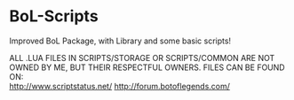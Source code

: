# BoL-Scripts
Improved BoL Package, with Library and some basic scripts!


ALL .LUA FILES IN SCRIPTS/STORAGE OR SCRIPTS/COMMON ARE NOT OWNED BY ME, BUT THEIR RESPECTFUL OWNERS.
FILES CAN BE FOUND ON:  
                        http://www.scriptstatus.net/
                        http://forum.botoflegends.com/
